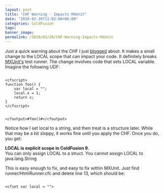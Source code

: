 ```yaml
---
layout: post
title: "CHF Warning - Impacts MXUnit"
date: "2010-02-20T11:02:00+06:00"
categories: ColdFusion 
tags: 
banner_image: 
permalink: /2010/02/20/CHF-Warning-Impacts-MXUnit
---
```


Just a quick warning about the CHF I just <a href="http://www.raymondcamden.com/index.cfm/2010/2/20/Cumulative-Hot-Fix-for-ColdFusion-9-Released">blogged</a> about. It makes a small change to the LOCAL scope that can impact your code. It definitely breaks <a href="http://mxunit.org">MXUnit's</a> test runner. The change involves code that sets LOCAL variable. Imagine the following UDF:
<p/>
<code>
&lt;cfscript&gt;
function foo() {
	var local = "";
	local.x = 1;
	return x;
}
&lt;/cfscript&gt;

&lt;cfoutput&gt;#foo()#&lt;/cfoutput&gt;
</code>
<p/>
Notice how I set local to a string, and then treat is a structure later. While that may be a bit sloppy, it works fine <i>until</i> you apply the CHF. Once you do, you get:
<p/>
<b>LOCAL is explicit scope in ColdFusion 9.</b><br/>
You can only assign LOCAL to a struct. You cannot assign LOCAL to java.lang.String
<p/>
This is easy enough to fix, and easy to fix within MXUnit. Just find runner/HtmlRunner.cfc and delete line 13, which should be:
<p/>
<code>
&lt;cfset var local = ""&gt;
</code>